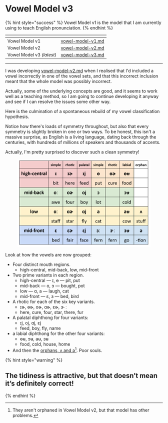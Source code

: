 # Vowel Model v3

{% hint style="success" %}
Vowel Model v1 is the model that I am currently using to teach English pronunciation.
{% endhint %}

<table data-view="cards"><thead><tr><th></th><th data-hidden data-card-target data-type="content-ref"></th></tr></thead><tbody><tr><td>Vowel Model v1</td><td><a href="vowel-model-v1.md">vowel-model-v1.md</a></td></tr><tr><td>Vowel Model v2</td><td><a href="vowel-model-v2.md">vowel-model-v2.md</a></td></tr><tr><td>Vowel Model v3 <em>(latest)</em></td><td><a href="vowel-model-v3.md">vowel-model-v3.md</a></td></tr></tbody></table>



***



I was developing [vowel-model-v2.md](vowel-model-v2.md "mention") when I realised that I'd included a vowel incorrectly in one of the vowel sets, and that this incorrect inclusion meant that the whole model was possibly incorrect.

Actually, some of the underlying concepts are good, and it seems to work well as a teaching method, so I am going to continue developing it anyway and see if I can resolve the issues some other way.



Here is the culmination of a spontaneous rebuild of my vowel classification hypothesis.&#x20;

Notice how there's loads of symmetry throughout, but also that every symmetry is slightly broken in one or two ways. To be honest, this isn't a massive surprise, as English is a living language, dating back through the centuries, with hundreds of millions of speakers and thousands of accents.

Actually, I'm pretty surprised to discover such a clean symmetry!

<figure><img src="../../.gitbook/assets/image (2).png" alt=""><figcaption></figcaption></figure>

Look at how the vowels are now grouped:

* Four distinct mouth regions.
  * high-central,   mid-back,   low,   mid-front
* Two prime variants in each region.
  * high-central  —  ɪ,  ɵ  —  pit,  put
  * mid-back  —  o,  ɔ  —  bought,  pot
  * low  —  ɑ,  a  —  laugh,  cat
  * mid-front  —  ɛ,  ɜ  —  bed,  bird
* A rhotic for each of the six key variants.
  * ɪɚ,   ɵɚ,   oɚ,   ɑɚ,   ɛɚ,   ɜ˞ ː
  * here, cure, four, star, there, fur
* A palatal diphthong for four variants:
  * ɪj,   oj,   ɑj,   ɛj
  * feed, boy, fly, name
* a labial diphthong for the other four variants:
  * ɵʉ,   ɔʉ,   aʉ,   ɜʉ
  * food, cold, house, home
* And then the [orphans, ʌ and ə](#user-content-fn-1)[^1]. Poor souls.

{% hint style="warning" %}
## The tidiness is attractive, but that doesn’t mean it’s definitely correct!
{% endhint %}



[^1]: They aren't orphaned in Vowel Model v2, but that model has other problems.
